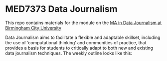 # MED7373 Data Journalism

This repo contains materials for the module on the [MA in Data Journalism at Birmingham City University](http://bcu.ac.uk/media/courses/data-journalism)

Data Journalism aims to facilitate a flexible and adaptable skillset, including the use of ‘computational thinking’ and communities of practice, that provides a basis for students to critically adapt to both new and existing data journalism techniques. The weekly outline looks like this:


